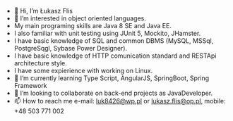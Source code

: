 - 👋 Hi, I’m Łukasz Flis
- 👀 I’m interested in object oriented languages.
- My main programing skills are Java 8 SE and Java EE.
- I also familiar with unit testing using JUnit 5, Mockito, JHamster.
- I have basic knowledge of SQL and common DBMS (MySQL, MSSql, PostgreSqgl, Sybase Power Designer).
- I have basic knowledge of HTTP comunication standard and RESTApi architecture style.
- I have some expierience with working on Linux.
- 🌱 I’m currently learning Type Script, AngularJS, SpringBoot, Spring Framework
- 💞️ I’m looking to collaborate on back-end projects  as JavaDeveloper.
- 📫 How to reach me e-mail: luk8426@wp.pl or lukasz.flis@op.pl, mobile: +48 503 771 002

<!---
LukaszFlis/LukaszFlis is a ✨ special ✨ repository because its `README.md` (this file) appears on your GitHub profile.
You can click the Preview link to take a look at your changes.
--->
